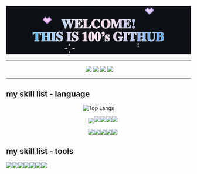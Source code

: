 <div align="center">
  <img src="https://github.com/baezzzi/baezzzi/blob/main/%E1%84%80%E1%85%B5%E1%86%BA%E1%84%92%E1%85%A5%E1%84%87%E1%85%B3.gif">
</div>

***

<div aling="center">
  &nbsp;&nbsp;&nbsp;&nbsp;&nbsp;&nbsp;&nbsp;&nbsp;&nbsp;&nbsp;&nbsp;&nbsp;&nbsp;&nbsp;&nbsp;&nbsp;&nbsp;&nbsp;&nbsp;&nbsp;&nbsp;&nbsp;&nbsp;&nbsp;&nbsp;&nbsp;&nbsp;&nbsp;&nbsp;&nbsp;&nbsp;
  &nbsp;&nbsp;&nbsp;&nbsp;&nbsp;&nbsp;&nbsp;&nbsp;&nbsp;&nbsp;&nbsp;&nbsp;&nbsp;&nbsp;&nbsp;&nbsp;&nbsp;&nbsp;&nbsp;&nbsp;&nbsp;&nbsp;
  <a href="https://velog.io/@mynumber100/series"><img src="https://img.shields.io/badge/mynumberis100.log-20C997?style=flat-square&logo=velog&logoColor=white"/></a>
  <a href="https://www.instagram.com/"><img src="https://img.shields.io/badge/instagram-FF0069?style=flat-square&logo=instagram&logoColor=white" /></a>
  <a href="https://blog.naver.com/xzxxeon"><img src="https://img.shields.io/badge/naver blog-03C75A?style=flat-square&logo=blog&logoColor=white" /></a>
  <a href="https://solved.ac/hannee233"><img src="http://mazassumnida.wtf/api/mini/generate_badge?boj=hannee233&theme=dark" margin-left=1100/></a>
</div>

  
***


## my skill list - language


<div  align="center">

  ![Top Langs](https://github-readme-stats.vercel.app/api/top-langs/?username=baezzzi&layout=compact)
  
&nbsp;&nbsp;&nbsp;&nbsp;&nbsp;&nbsp;<img src="https://img.shields.io/badge/java script-F7DF1E?style=flat-square&logo=JavaScript&logoColor=white" align="center"/><img src="https://img.shields.io/badge/HTML5-E34F26?style=flat-square&logo=HTML5&logoColor=white"/><img src="https://img.shields.io/badge/CSS3-1572B6?style=flat-square&logo=CSS3&logoColor=white" /><img src="https://img.shields.io/badge/react-61DAFB?style=flat-square&logo=React&logoColor=white" /><img src="https://img.shields.io/badge/python-3776AB?style=flat-square&logo=Python&logoColor=white" />
  
&nbsp;&nbsp;&nbsp;&nbsp;&nbsp;&nbsp;<img src="https://img.shields.io/badge/c-A8B9CC?style=flat-square&logo=C&logoColor=white" /><img src="https://img.shields.io/badge/java-007396?style=flat-square&logo=java&logoColor=white" /><img src="https://img.shields.io/badge/spring boot-6DB33F?style=flat-square&logo=springboot&logoColor=white" /><img src="https://img.shields.io/badge/android-3DDC84?style=flat-square&logo=Android&logoColor=white" /><img src="https://img.shields.io/badge/MYSQL-4479A1?style=flat-square&logo=MySQL&logoColor=white" /> 
</div>

## my skill list - tools
<img src="https://img.shields.io/badge/andriod studio-3DDC84?style=flat-square&logo=AndroidStudio&logoColor=white" /><img src="https://img.shields.io/badge/git-F05032?style=flat-square&logo=Git&logoColor=white" /><img src="https://img.shields.io/badge/vs code-5D87BF?style=flat-square&logo=V&logoColor=white" /><img src="https://img.shields.io/badge/intelliJ-000000?style=flat-square&logo=intelliJIDEA&logoColor=white" /><img src="https://img.shields.io/badge/notion-000000?style=flat-square&logo=notion&logoColor=white" /><img src="https://img.shields.io/badge/photoshop-1F305F?style=flat-square&" /><img src="https://img.shields.io/badge/premeire pro-1875F3?style=flat-square" />


<!--
**baezzzi/baezzzi** is a ✨ _special_ ✨ repository because its `README.md` (this file) appears on your GitHub profile.

Here are some ideas to get you started:

- 🔭 I’m currently working on ...
- 🌱 I’m currently learning ...
- 👯 I’m looking to collaborate on ...
- 🤔 I’m looking for help with ...
- 💬 Ask me about ...
- 📫 How to reach me: ...
- 😄 Pronouns: ...
- ⚡ Fun fact: ...
-->
